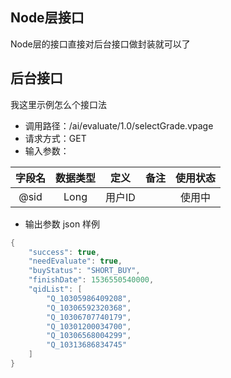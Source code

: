 ## Node层接口
Node层的接口直接对后台接口做封装就可以了

## 后台接口
我这里示例怎么个接口法
+ 调用路径：/ai/evaluate/1.0/selectGrade.vpage
+ 请求方式：GET
+ 输入参数：

| 字段名        | 数据类型    |  定义  | 备注   | 使用状态  |
| :----:   | :----:   | :----: | :----: | :----: |
| @sid | Long | 用户ID | | 使用中 |

+ 输出参数 json 样例
``` java
{
    "success": true,
    "needEvaluate": true,
    "buyStatus": "SHORT_BUY",
    "finishDate": 1536550540000,
    "qidList": [
        "Q_10305986409208",
        "Q_10306592320368",
        "Q_10306707740179",
        "Q_10301200034700",
        "Q_10306568004299",
        "Q_10313686834745"
    ]
}
```